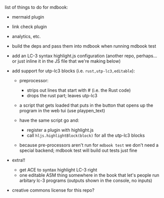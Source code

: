 list of things to do for mdbook:
  - mermaid plugin
  - link check plugin
  - analytics, etc.

  - build the deps and pass them into mdbook when running mdbook test

  - add an LC-3 syntax highlight.js configuration (another repo, perhaps... or just inline it in the JS file that we're making below)

  - add support for utp-lc3 blocks (i.e. `rust,utp-lc3,editable`):
    + preprocessor:
      * strips out lines that start with # (i.e. the Rust code)
      * drops the rust part; leaves utp-lc3

    + a script that gets loaded that puts in the button that opens up the program in the web tui (use playpen_text)
    + have the same script go and:
      * register a plugin with highlight.js
      * call `hljs.highlightBlock(block)` for all the utp-lc3 blocks

    + because pre-processors aren't run for `mdbook test` we don't need a special backend; mdbook test will build out tests just fine

  - extra!!
    * get ACE to syntax highlight LC-3 right
    * one editable ASM thing somewhere in the book that let's people run arbitary lc-3 programs (outputs shown in the console, no inputs)

  - creative commons license for this repo?
